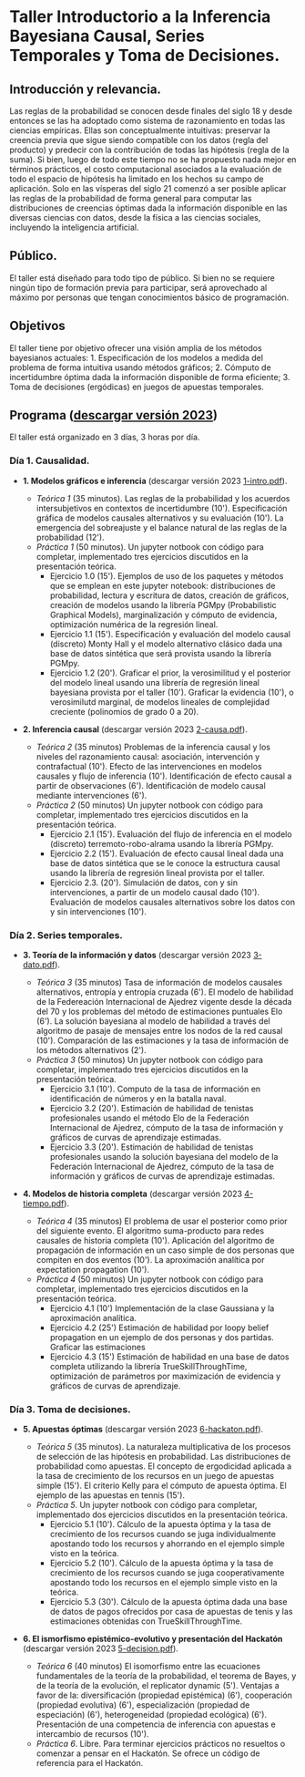 # Taller Introductorio a la Inferencia Bayesiana Causal, Series Temporales y Toma de Decisiones.

## Introducción y relevancia.

Las reglas de la probabilidad se conocen desde finales del siglo 18 y desde entonces se las ha adoptado como sistema de razonamiento en todas las ciencias empíricas. Ellas son conceptualmente intuitivas: preservar la creencia previa que sigue siendo compatible con los datos (regla del producto) y predecir con la contribución de todas las hipótesis (regla de la suma). Si bien, luego de todo este tiempo no se ha propuesto nada mejor en términos prácticos, el costo computacional asociados a la evaluación de todo el espacio de hipótesis ha limitado en los hechos su campo de aplicación. Solo en las vísperas del siglo 21 comenzó a ser posible aplicar las reglas de la probabilidad de forma general para computar las distribuciones de creencias óptimas dada la información disponible en las diversas ciencias con datos, desde la física a las ciencias sociales, incluyendo la inteligencia artificial.

## Público.

El taller está diseñado para todo tipo de público. Si bien no se requiere ningún tipo de formación previa para participar, será aprovechado al máximo por personas que tengan conocimientos básico de programación.

## Objetivos

El taller tiene por objetivo ofrecer una visión amplia de los métodos bayesianos actuales: 1. Especificación de los modelos a medida del problema de forma intuitiva usando métodos gráficos; 2. Cómputo de incertidumbre óptima dada la información disponible de forma eficiente; 3. Toma de decisiones (ergódicas) en juegos de apuestas temporales.

## Programa ([descargar versión 2023](https://github.com/BayesDeLasProvinciasUnidasDelSur/curso/releases/download/2023.1/0-programa.pdf))

El taller está organizado en 3 días, 3 horas por día.

### Día 1. Causalidad.
- **1. Modelos gráficos e inferencia** (descargar versión 2023 [1-intro.pdf](https://github.com/BayesDeLasProvinciasUnidasDelSur/curso/releases/download/2023.1/1-intro.pdf)).
    - *Teórica 1* (35 minutos). Las reglas de la probabilidad y los acuerdos intersubjetivos en contextos de incertidumbre (10'). Especificación gráfica de modelos causales alternativos y su evaluación (10'). La emergencia del sobreajuste y el balance natural de las reglas de la probabilidad (12').
    - *Práctica 1* (50 minutos). Un jupyter notbook con código para completar, implementado tres ejercicios discutidos en la presentación teórica.
        - Ejercicio 1.0 (15'). Ejemplos de uso de los paquetes y métodos que se emplean en este jupyter notebook: distribuciones de probabilidad, lectura y escritura de datos, creación de gráficos, creación de modelos usando la librería PGMpy (Probabilistic Graphical Models), marginalización y cómputo de evidencia, optimización numérica de la regresión lineal.
        - Ejercicio 1.1 (15'). Especificación y evaluación del modelo causal (discreto) Monty Hall y el modelo alternativo clásico dada una base de datos sintética que será provista usando la librería PGMpy.
        - Ejercicio 1.2 (20'). Graficar el prior, la verosimilitud y el posterior del modelo lineal usando una librería de regresión lineal bayesiana provista por el taller (10'). Graficar la evidencia (10'), o verosimilutd marginal, de modelos lineales de complejidad creciente (polinomios de grado 0 a 20).

- **2. Inferencia causal** (descargar versión 2023 [2-causa.pdf](https://github.com/BayesDeLasProvinciasUnidasDelSur/curso/releases/download/2023.1/2-causa.pdf)).
    - *Teórica 2* (35 minutos) Problemas de la inferencia causal y los niveles del razonamiento causal: asociación, intervención y contrafactual (10'). Efecto de las intervenciones en modelos causales y flujo de inferencia (10'). Identificación de efecto causal a partir de observaciones (6'). Identificación de modelo causal mediante intervenciones (6').
    - *Práctica 2* (50 minutos) Un jupyter notbook con código para completar, implementado tres ejercicios discutidos en la presentación teórica.
        - Ejercicio 2.1 (15'). Evaluación del flujo de inferencia en el modelo (discreto) terremoto-robo-alrama usando la librería PGMpy.
        - Ejercicio 2.2 (15'). Evaluación de efecto causal lineal dada una base de datos sintética que se le conoce la estructura causal usando la librería de regresión lineal provista por el taller.
        - Ejercicio 2.3. (20'). Simulación de datos, con y sin intervenciones, a partir de un modelo causal dado (10'). Evaluación de modelos causales alternativos sobre los datos con y sin intervenciones (10').

### Día 2. Series temporales.

- **3. Teoría de la información y datos** (descargar versión 2023 [3-dato.pdf](https://github.com/BayesDeLasProvinciasUnidasDelSur/curso/releases/download/2023.1/3-dato.pdf)).
    - *Teórica 3* (35 minutos) Tasa de información de modelos causales alternativos, entropía y entropía cruzada (6'). El modelo de habilidad de la Federeación Internacional de Ajedrez vigente desde la década del 70 y los problemas del método de estimaciones puntuales Elo (6'). La solución bayesiana al modelo de habilidad a través del algoritmo de pasaje de mensajes entre los nodos de la red causal (10'). Comparación de las estimaciones y la tasa de información de los métodos alternativos (2').
    - *Práctica 3* (50 minutos) Un jupyter notbook con código para completar, implementado tres ejercicios discutidos en la presentación teórica.
        - Ejercicio 3.1 (10'). Computo de la tasa de información en identificación de números y en la batalla naval.
        - Ejercicio 3.2 (20'). Estimación de habilidad de tenistas profesionales usando el método Elo de la Federación Internacional de Ajedrez, cómputo de la tasa de información y gráficos de curvas de aprendizaje estimadas.
        - Ejercicio 3.3 (20'). Estimación de habilidad de tenistas profesionales usando la solución bayesiana del modelo de la Federación Internacional de Ajedrez, cómputo de la tasa de información y gráficos de curvas de aprendizaje estimadas.

- **4. Modelos de historia completa** (descargar versión 2023 [4-tiempo.pdf](https://github.com/BayesDeLasProvinciasUnidasDelSur/curso/releases/download/2023.1/4-tiempo.pdf)).
    - *Teórica 4* (35 minutos) El problema de usar el posterior como prior del siguiente evento. El algoritmo suma-producto para redes causales de historia completa (10'). Aplicación del algoritmo de propagación de información en un caso simple de dos personas que compiten en dos eventos (10'). La aproximación analítica por expectation propagation (10').
    - *Práctica 4* (50 minutos) Un jupyter notbook con código para completar, implementado tres ejercicios discutidos en la presentación teórica.
        - Ejercicio 4.1 (10') Implementación de la clase Gaussiana y la aproximación analítica.
        - Ejercicio 4.2 (25') Estimación de habilidad por loopy belief propagation en un ejemplo de dos personas y dos partidas. Graficar las estimaciones
        - Ejercicio 4.3 (15') Estimación de habilidad en una base de datos completa utilizando la librería TrueSkillThroughTime, optimización de parámetros por maximización de evidencia y gráficos de curvas de aprendizaje.

### Día 3. Toma de decisiones.

- **5. Apuestas óptimas** (descargar versión 2023 [6-hackaton.pdf](https://github.com/BayesDeLasProvinciasUnidasDelSur/curso/releases/download/2023.1/6-hackaton.pdf)).
    - *Teórica 5* (35 minutos). La naturaleza multiplicativa de los procesos de selección de las hipótesis en probabilidad. Las distribuciones de probabilidad como apuestas. El concepto de ergodicidad aplicada a la tasa de crecimiento de los recursos en un juego de apuestas simple (15'). El criterio Kelly para el cómputo de apuesta óptima. El ejemplo de las apuestas en tennis (15').
    - *Práctica 5*. Un jupyter notbook con código para completar, implementado dos ejercicios discutidos en la presentación teórica.
        - Ejercicio 5.1 (10'). Cálculo de la apuesta óptima y la tasa de crecimiento de los recursos cuando se juga individualmente apostando todo los recursos y ahorrando en el ejemplo simple visto en la teórica.
        - Ejercicio 5.2 (10'). Cálculo de la apuesta óptima y la tasa de crecimiento de los recursos cuando se juga cooperativamente apostando todo los recursos en el ejemplo simple visto en la teórica.
        - Ejercicio 5.3 (30'). Cálculo de la apuesta óptima dada una base de datos de pagos ofrecidos por casa de apuestas de tenis y las estimaciones obtenidas con TrueSkillThroughTime.

- **6. El ismorfismo epistémico-evolutivo y presentación del Hackatón** (descargar versión 2023 [5-decision.pdf](https://github.com/BayesDeLasProvinciasUnidasDelSur/curso/releases/download/2023.1/5-decision.pdf)).
    - *Teórica 6* (40 minutos) El isomorfismo entre las ecuaciones fundamentales de la teoría de la probabilidad, el teorema de Bayes, y de la teoría de la evolución, el replicator dynamic (5'). Ventajas a favor de la: diversificación (propiedad epistémica) (6'), cooperación (propiedad evolutiva) (6'), especialización (propiedad de especiación) (6'), heterogeneidad (propiedad ecológica) (6'). Presentación de una competencia de inferencia con apuestas e intercambio de recursos (10').
    - *Práctica 6*. Libre. Para terminar ejercicios prácticos no resueltos o comenzar a pensar en el Hackatón. Se ofrece un código de referencia para el Hackatón.
